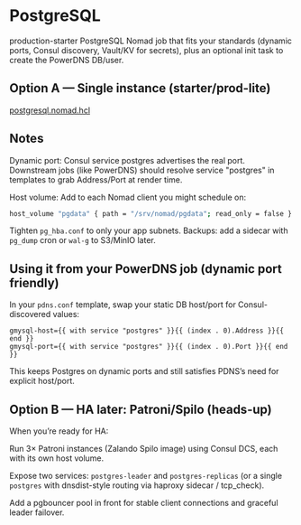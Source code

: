# PostgreSQL

production-starter PostgreSQL Nomad job that fits your standards (dynamic ports, Consul discovery, Vault/KV for secrets), plus an optional init task to create the PowerDNS DB/user.

## Option A — Single instance (starter/prod-lite)

[postgresql.nomad.hcl](nomad-jobs/platform-services/.testing/postgresql/postgresql.nomad.hcl)

## Notes

Dynamic port: Consul service postgres advertises the real port. Downstream jobs (like PowerDNS) should resolve service "postgres" in templates to grab Address/Port at render time.

Host volume: Add to each Nomad client you might schedule on:

```bash
host_volume "pgdata" { path = "/srv/nomad/pgdata"; read_only = false }
```

Tighten `pg_hba.conf` to only your app subnets.
Backups: add a sidecar with `pg_dump` cron or `wal-g` to S3/MinIO later.

## Using it from your PowerDNS job (dynamic port friendly)

In your `pdns.conf` template, swap your static DB host/port for Consul-discovered values:

```hcl
gmysql-host={{ with service "postgres" }}{{ (index . 0).Address }}{{ end }}
gmysql-port={{ with service "postgres" }}{{ (index . 0).Port }}{{ end }}
```

This keeps Postgres on dynamic ports and still satisfies PDNS’s need for explicit host/port.

## Option B — HA later: Patroni/Spilo (heads-up)

When you’re ready for HA:

Run 3× Patroni instances (Zalando Spilo image) using Consul DCS, each with its own host volume.

Expose two services: `postgres-leader` and `postgres-replicas` (or a single `postgres` with dnsdist-style routing via haproxy sidecar / tcp_check).

Add a pgbouncer pool in front for stable client connections and graceful leader failover.
